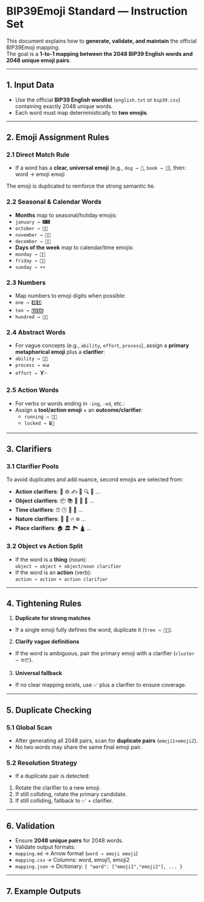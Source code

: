 # BIP39Emoji Standard — Instruction Set

This document explains how to **generate, validate, and maintain** the official BIP39Emoji mapping.  
The goal is a **1-to-1 mapping between the 2048 BIP39 English words and 2048 unique emoji pairs**.

---

## 1. Input Data

- Use the official **BIP39 English wordlist** (`english.txt` or `bip39.csv`) containing exactly 2048 unique words.
- Each word must map deterministically to **two emojis**.

---

## 2. Emoji Assignment Rules

### 2.1 Direct Match Rule
- If a word has a **clear, universal emoji** (e.g., `dog → 🐶`, `book → 📖`), then: word → emoji emoji

The emoji is duplicated to reinforce the strong semantic tie.

### 2.2 Seasonal & Calendar Words
- **Months** map to seasonal/holiday emojis:
- `january → 🎆🎆`
- `october → 🎃🎃`
- `november → 🦃🍂`
- `december → 🎄🎄`
- **Days of the week** map to calendar/time emojis:
- `monday → 📅📅`
- `friday → 🎉🎉`
- `sunday → ☀️☀️`

### 2.3 Numbers
- Map numbers to emoji digits when possible:
- `one → 1️⃣1️⃣`
- `ten → 🔟🔟`
- `hundred → 💯💯`

### 2.4 Abstract Words
- For vague concepts (e.g., `ability`, `effort`, `process`), assign a **primary metaphorical emoji** plus a **clarifier**:
- `ability → 🧠💪`
- `process → ⚙️📊`
- `effort → 🏋️💦`

### 2.5 Action Words
- For verbs or words ending in `-ing`, `-ed`, etc.:
- Assign a **tool/action emoji** + an **outcome/clarifier**:
  - `running → 🏃💨`
  - `locked → 🔒🔑`

---

## 3. Clarifiers

### 3.1 Clarifier Pools
To avoid duplicates and add nuance, second emojis are selected from:
- **Action clarifiers**: 🏃 ⚙️ ✍️ 🎯 🔍 💬 …
- **Object clarifiers**: 📦 📚 📄 📐 🧩 …
- **Time clarifiers**: ⏰ 🕒 📅 🌙 …
- **Nature clarifiers**: 🌱 🌳 🔥 ❄️ …
- **Place clarifiers**: 🏠 🏛️ 🏞️ 🛕 …

### 3.2 Object vs Action Split
- If the word is a **thing** (noun):  
`object → object + object/noun clarifier`  
- If the word is an **action** (verb):  
`action → action + action clarifier`

---

## 4. Tightening Rules

1. **Duplicate for strong matches**  
 - If a single emoji fully defines the word, duplicate it (`tree → 🌳🌳`).

2. **Clarify vague definitions**  
 - If the word is ambiguous, pair the primary emoji with a clarifier (`cluster → 🌐📦`).

3. **Universal fallback**  
 - If no clear mapping exists, use ✅ plus a clarifier to ensure coverage.

---

## 5. Duplicate Checking

### 5.1 Global Scan
- After generating all 2048 pairs, scan for **duplicate pairs** (`emoji1+emoji2`).
- No two words may share the same final emoji pair.

### 5.2 Resolution Strategy
- If a duplicate pair is detected:
1. Rotate the clarifier to a new emoji.
2. If still colliding, rotate the primary candidate.
3. If still colliding, fallback to ✅ + clarifier.

---

## 6. Validation

- Ensure **2048 unique pairs** for 2048 words.
- Validate output formats:
- `mapping.md` → Arrow format (`word → emoji emoji`)
- `mapping.csv` → Columns: word, emoji1, emoji2
- `mapping.json` → Dictionary: `{ "word": ["emoji1","emoji2"], ... }`

---

## 7. Example Outputs


